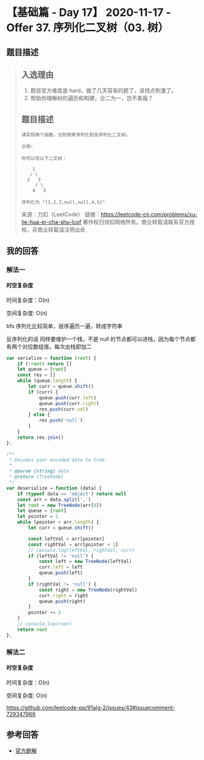 # 【基础篇 - Day 17】 2020-11-17 - Offer 37. 序列化二叉树（03. 树）

## 题目描述

> ## 入选理由
>
> 1. 题目官方难度是 hard，做了几天容易的题了，该找点刺激了。
> 2. 帮助你理解树的遍历和构建，合二为一，岂不美哉？
>
> ## 题目描述
>
> ```
> 请实现两个函数，分别用来序列化和反序列化二叉树。
>
> 示例:
>
> 你可以将以下二叉树：
>
>     1
>    / \
>   2   3
>      / \
>     4   5
>
> 序列化为 "[1,2,3,null,null,4,5]"
> ```
>
> 来源：力扣（LeetCode）
> 链接：https://leetcode-cn.com/problems/xu-lie-hua-er-cha-shu-lcof
> 著作权归领扣网络所有。商业转载请联系官方授权，非商业转载请注明出处

## 我的回答

### 解法一

#### 时空复杂度

时间复杂度：O(n)

空间复杂度: O(n)

bfs 序列化比较简单，层序遍历一遍，转成字符串

反序列化的话 同样要维护一个栈，不是 null 的节点都可以进栈，因为每个节点都有两个对应数组值，每次出栈即加二

```JavaScript
var serialize = function (root) {
    if (!root) return []
    let queue = [root]
    const res = []
    while (queue.length) {
        let curr = queue.shift()
        if (curr) {
            queue.push(curr.left)
            queue.push(curr.right)
            res.push(curr.val)
        } else {
            res.push('null')
        }
    }
    return res.join()
};

/**
 * Decodes your encoded data to tree.
 *
 * @param {string} data
 * @return {TreeNode}
 */
var deserialize = function (data) {
    if (typeof data == 'object') return null
    const arr = data.split(',')
    let root = new TreeNode(arr[0])
    let queue = [root]
    let pointer = 1
    while (pointer < arr.length) {
        let curr = queue.shift()

        const leftVal = arr[pointer]
        const rightVal = arr[pointer + 1]
        // console.log(leftVal, rightVal, curr)
        if (leftVal != 'null') {
            const left = new TreeNode(leftVal)
            curr.left = left
            queue.push(left)
        }
        if (rightVal != 'null') {
            const right = new TreeNode(rightVal)
            curr.right = right
            queue.push(right)
        }
        pointer += 2
    }
    // console.log(root)
    return root
};
```

### 解法二

#### 时空复杂度

时间复杂度：O(n)

空间复杂度: O(n)

https://github.com/leetcode-pp/91alg-2/issues/43#issuecomment-729347966

## 参考回答

- [官方题解](https://github.com/leetcode-pp/91alg-2/blob/master/solution/basic/d17.297.serialize-and-deserialize-binary-tree.md)
